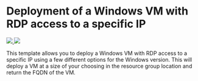 # Deployment of a Windows VM with RDP access to a specific IP

<a href="https://portal.azure.com/#create/Microsoft.Template/uri/https%3A%2F%2Fraw.githubusercontent.com%2FSaltystew%2Fscripts%2Fmaster%2FPowershell%2FAzure%2FTemplates%2Fvm-rdp-windows%2Fazuredeploy.json" target="_blank">
    <img src="http://azuredeploy.net/deploybutton.png"/>
</a>
<a href="http://armviz.io/#/?load=https%3A%2F%2Fraw.githubusercontent.com%2FSaltystew%2Fscripts%2Fmaster%2FPowershell%2FAzure%2FTemplates%2Fvm-rdp-windows%2Fazuredeploy.json" target="_blank">
    <img src="http://armviz.io/visualizebutton.png"/>
</a>

This template allows you to deploy a Windows VM with RDP access to a specific IP using a few different options for the Windows version. This will deploy a VM at a size of your choosing in the resource group location and return the FQDN of the VM.